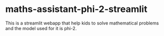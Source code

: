 # maths-assistant-phi-2-streamlit
This is a streamlit webapp that help kids to solve mathematical problems and the model used for it is phi-2.
